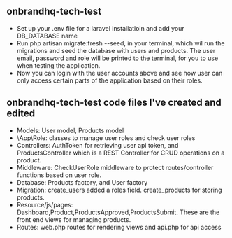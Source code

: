 ## onbrandhq-tech-test

-   Set up your .env file for a laravel installatioin and add your DB_DATABASE name
-   Run php artisan migrate:fresh --seed, in your terminal, which wil run the migrations and seed the database with users and products. The user email, password and role will be printed to the terminal, for you to use when testing the application.
-   Now you can login with the user accounts above and see how user can only access certain parts of the application based on their roles.

## onbrandhq-tech-test code files I've created and edited

-   Models: User model, Products model
-   \App\Role: classes to manage user roles and check user roles
-   Controllers: AuthToken for retrieving user api token, and ProductsController which is a REST Controller for CRUD operations on a product.
-   Middleware: CheckUserRole middleware to protect routes/controller functions based on user role.
-   Database: Products factory, and User factory
-   Migration: create_users added a roles field. create_products for storing products.
-   Resource/js/pages: Dashboard,Product,ProductsApproved,ProductsSubmit. These are the front end views for managing products.
-   Routes: web.php routes for rendering views and api.php for api access
